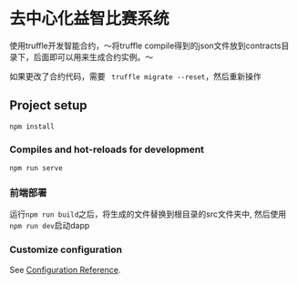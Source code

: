 # 去中心化益智比赛系统

使用truffle开发智能合约，～将truffle compile得到的json文件放到contracts目录下，后面即可以用来生成合约实例。～

如果更改了合约代码，需要 ` truffle migrate --reset`，然后重新操作

## Project setup
```
npm install
```

### Compiles and hot-reloads for development
```
npm run serve
```

### 前端部署

运行`npm run build`之后，将生成的文件替换到根目录的src文件夹中, 然后使用`npm run dev`启动dapp

### Customize configuration
See [Configuration Reference](https://cli.vuejs.org/config/).
